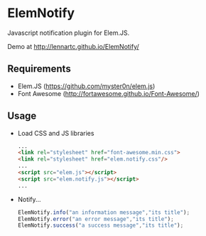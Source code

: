 ElemNotify
===

Javascript notification plugin for Elem.JS.

Demo at http://lennartc.github.io/ElemNotify/

Requirements
---

* Elem.JS (https://github.com/myster0n/elem.js)
* Font Awesome (http://fortawesome.github.io/Font-Awesome/)

Usage
---

* Load CSS and JS libraries

    ```html
    ...
    <link rel="stylesheet" href="font-awesome.min.css">
    <link rel="stylesheet" href="elem.notify.css"/>
    ...
    <script src="elem.js"></script>
    <script src="elem.notify.js"></script>
    ...
    ```

* Notify...

    ```javascript
    ElemNotify.info("an information message","its title");
    ElemNotify.error("an error message","its title");
    ElemNotify.success("a success message","its title");
    ```
